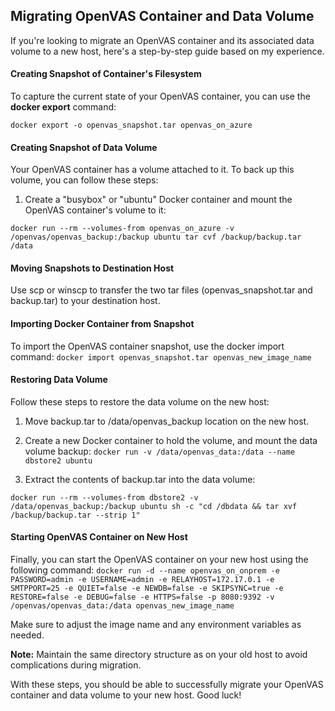 ## Migrating OpenVAS Container and Data Volume

If you're looking to migrate an OpenVAS container and its associated data volume to a new host, here's a step-by-step guide based on my experience.

#### Creating Snapshot of Container's Filesystem
To capture the current state of your OpenVAS container, you can use the **docker export** command:

`docker export -o openvas_snapshot.tar openvas_on_azure`

#### Creating Snapshot of Data Volume
Your OpenVAS container has a volume attached to it. To back up this volume, you can follow these steps:

1. Create a "busybox" or "ubuntu" Docker container and mount the OpenVAS container's volume to it:

`docker run --rm --volumes-from openvas_on_azure -v /openvas/openvas_backup:/backup ubuntu tar cvf /backup/backup.tar /data`

#### Moving Snapshots to Destination Host
Use scp or winscp to transfer the two tar files (openvas_snapshot.tar and backup.tar) to your destination host.

#### Importing Docker Container from Snapshot
To import the OpenVAS container snapshot, use the docker import command:
`docker import openvas_snapshot.tar openvas_new_image_name`

#### Restoring Data Volume

Follow these steps to restore the data volume on the new host:

1. Move backup.tar to /data/openvas_backup location on the new host.

3. Create a new Docker container to hold the volume, and mount the data volume backup:
`docker run -v /data/openvas_data:/data --name dbstore2 ubuntu`

3. Extract the contents of backup.tar into the data volume:

`docker run --rm --volumes-from dbstore2 -v /data/openvas_backup:/backup ubuntu sh -c "cd /dbdata && tar xvf /backup/backup.tar --strip 1"`

#### Starting OpenVAS Container on New Host

Finally, you can start the OpenVAS container on your new host using the following command:
`docker run -d --name openvas_on_onprem -e PASSWORD=admin -e USERNAME=admin -e RELAYHOST=172.17.0.1 -e SMTPPORT=25 -e QUIET=false -e NEWDB=false -e SKIPSYNC=true -e RESTORE=false -e DEBUG=false -e HTTPS=false -p 8080:9392 -v /openvas/openvas_data:/data openvas_new_image_name`

Make sure to adjust the image name and any environment variables as needed.

**Note:** Maintain the same directory structure as on your old host to avoid complications during migration.

With these steps, you should be able to successfully migrate your OpenVAS container and data volume to your new host. Good luck!







